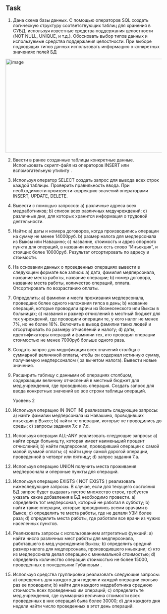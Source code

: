 ## Task
1. Дана схема базы данных. С помощью операторов SQL создать логическую структуру соответствующих таблиц для хранения в СУБД, используя известные средства поддержания целостности (NOT NULL, UNIQUE, и т.д.). Обосновать выбор типов данных и используемые средства поддержания целостности. При выборе подходящих типов данных использовать информацию о конкретных значениях полей БД
<img width="844" height="303" alt="image" src="https://github.com/user-attachments/assets/9b9ede4a-185e-424f-94ce-14418dc7d53e" />

2.	Ввести в ранее созданные таблицы конкретные данные. Использовать скрипт-файл из операторов INSERT или вспомогательную утилиту .
3.	Используя оператор SELECT создать запрос для вывода всех строк каждой таблицы. Проверить правильность ввода. При необходимости произвести коррекцию значений операторами INSERT, UPDATE, DELETE. 
4.	Вывести с помощью запросов:
a)	различные адреса всех медработников;
b)	список всех различных медучреждений;
c)	различные дни, для которых хранится информация о трудовой деятельности.
5.	Найти:
a)	даты и номера договоров, когда производились операции на сумму не менее 14000руб.
b)	размер налога для медперсонала из Выксы или Навашино;
c)	название, стоимость и адрес опорного пункта для операций, в названии которых есть слово “Инъекция”, и стоящих более 10000руб. Результат отсортировать по адресу и стоимости.
6.	На основании данных о проведенных операциях вывести в следующем формате все записи:
a)	дата, фамилия медперсонала, название места работы, название операции;
b)	номер договора, название места работы, количество операций, оплата. Отсортировать по возрастанию оплаты.
7.	Определить:
a)	фамилии и места проживания медперсонала, проведших более одного наложения гипса в день;
b)	название операций, которые проводили врачи из Вознесенского или Выксы в больницах;
c)	названия и размер отчислений в местный бюджет для тех учреждений, где проводили операции те, у кого налог не менее 7%, но не более 16%. Включить в вывод фамилии таких людей и отсортировать по размеру отчислений и налогу;
d)	даты, идентификаторы операций и фамилии тех, кто проводил операции стоимостью не менее 7000руб больше одного раза.
8.	Создать запрос для модификации всех значений столбца с суммарной величиной оплаты, чтобы он содержал истинную сумму, получаемую медперсоналом ( за вычетом налога). Вывести новые значения.
9.	Расширить таблицу с данными об операциях столбцом, содержащим величину отчислений в местный бюджет для мед.учреждения, где проводилась операция. Создать запрос для ввода конкретных значений во все строки таблицы операций.
	
	Уровень 2
10.	Используя операцию IN (NOT IN)  реализовать следующие запросы:
a)	найти фамилии медперсонала из Навашино, проводивших инъекции в Выксе;
b)	найти те операции, которые не проводились до среды;
c)	запросы задания 7.с и 7.d.
11.	Используя операции ALL-ANY реализовать следующие запросы:
a)	найти среди больниц ту, которая имеет наименьший процент отчислений;
b)	найти педперсонал, проводивший операции с самой малой суммой оплаты;
c)	найти цену самой дорогой операции, проведенной в четверг или пятницу;
d)	запрос задания 7.а.
12.	Используя операцию UNION получить места проживания медпероснала и опероные пункты для операций.
13.	Используя операцию EXISTS ( NOT EXISTS ) реализовать нижеследующие запросы. В случае, если для текущего состояния БД запрос будет выдавать пустое множество строк, требуется указать какие добавления в БД необходимо провести.
a)	определить тот медперсонал, который не работал в субботу;
b)	найти такие операции, которые проводились всеми врачами в Выксе;
c)	определить те места работы, где не делали УЗИ более раза;
d)	определить места работы, где работали все врачи из чужих населенных пунктов.
14.	Реализовать запросы с использованием аггрегатных функций:
a)	найти число различных мест работы для медперсонала, работавшего в мед.учреждениях Выксы;
b)	определить средний размер налога для медперсонала, производившего иньекции;
c)	кто из медперсонала делал операцию с минимальной стоимостью;
d)	определить количество операций стоимостью не более 15000, проведенных в понедельник Губановым .
15.	Используя средства группировки реализовать следующие запросы:
a)	определить для каждого дня недели и каждой операции сколько раз ее проводили;
b)	найти для каждого медработника среднюю стоимость всех проведенных им операций;
c)	определить те мед.учреждения, где суммарная величина стоимости всех проведенных в них операций была более 30000;
d)	для каждого дня недели найти число проведенных в этот день операций.
